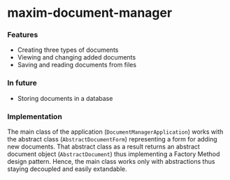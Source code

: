 # maxim-document-manager

### Features
- Creating three types of documents
- Viewing and changing added documents
- Saving and reading documents from files
### In future
- Storing documents in a database

### Implementation
The main class of the application (`DocumentManagerApplication`) works with the abstract class (`AbstractDocumentForm`) representing a form for adding new documents.
That abstract class as a result returns an abstract document object (`AbstractDocument`) thus implementing a Factory Method design pattern. Hence, the main class 
works only with abstractions thus staying decoupled and easily extandable.
